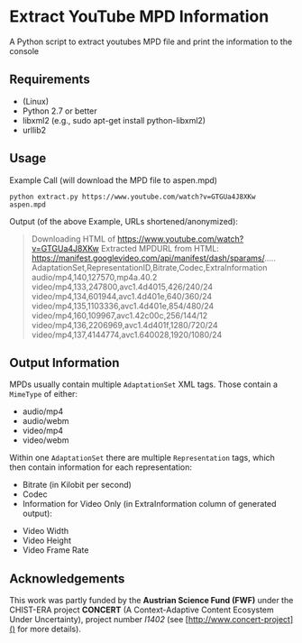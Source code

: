 # Extract YouTube MPD Information
A Python script to extract youtubes MPD file and print the information to the console

## Requirements
 * (Linux)
 * Python 2.7 or better
 * libxml2 (e.g., sudo apt-get install python-libxml2)
 * urllib2

## Usage
Example Call (will download the MPD file to aspen.mpd)

	python extract.py https://www.youtube.com/watch?v=GTGUa4J8XKw aspen.mpd

Output (of the above Example, URLs shortened/anonymized):

> Downloading HTML of https://www.youtube.com/watch?v=GTGUa4J8XKw
Extracted MPDURL from HTML: 
https://manifest.googlevideo.com/api/manifest/dash/sparams/.....
AdaptationSet,RepresentationID,Bitrate,Codec,ExtraInformation
audio/mp4,140,127570,mp4a.40.2
video/mp4,133,247800,avc1.4d4015,426/240/24
video/mp4,134,601944,avc1.4d401e,640/360/24
video/mp4,135,1103336,avc1.4d401e,854/480/24
video/mp4,160,109967,avc1.42c00c,256/144/12
video/mp4,136,2206969,avc1.4d401f,1280/720/24
video/mp4,137,4144774,avc1.640028,1920/1080/24


## Output Information
MPDs usually contain multiple ```AdaptationSet``` XML tags. Those contain a ```MimeType``` of either:

 * audio/mp4
 * audio/webm
 * video/mp4
 * video/webm

Within one ```AdaptationSet``` there are multiple ```Representation``` tags, which then contain information for each representation:

* Bitrate (in Kilobit per second)
* Codec
* Information for Video Only (in ExtraInformation column of generated output):
 + Video Width
 + Video Height
 + Video Frame Rate



## Acknowledgements
This work was partly funded by the **Austrian Science Fund (FWF)** under the CHIST-ERA project **CONCERT** (A Context-Adaptive Content Ecosystem Under Uncertainty), project number _I1402_ (see [http://www.concert-project]() for more details).
